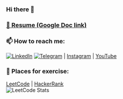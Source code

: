 ### Hi there 👋

### <a href="https://docs.google.com/document/d/19W0rGvzkZEzHNFFNjD_tDxCzzpNnHh4xmTiTQz0plxg/edit?usp=sharing" target="_blank">📝 Resume (Google Doc link)</a>

### 📫 How to reach me:
[![LinkedIn](https://img.shields.io/badge/LinkedIn-profile-%230e76a8?style=flat&logo=linkedin)](https://www.linkedin.com/in/dmitrii-podlesnykh)
[![Telegram](https://img.shields.io/badge/Telegram-ping-%232CA5E0?style=flat&logo=telegram)](https://t.me/DmitriiPodlesnykh)
| [Instagram](https://www.instagram.com/d.podlesnykh/) | [YouTube](https://www.youtube.com/channel/UC4eAGA-fuOl0a5LIz1m1qYA)


### 🌱 Places for exercise:
[LeetCode](https://leetcode.com/DmitriiPodlesnykh/)    |   [HackerRank](https://www.hackerrank.com/d_podlesnykh)
<br/>![LeetCode Stats](https://leetcard.jacoblin.cool/DmitriiPodlesnykh?theme=unicorn&font=Itim)
<!--
**DmitriiPodlesnykh/DmitriiPodlesnykh** is a ✨ _special_ ✨ repository because its `README.md` (this file) appears on your GitHub profile.

Here are some ideas to get you started:

- 🔭 I’m currently working on ...
- 🌱 I’m currently learning ...
- 👯 I’m looking to collaborate on ...
- 🤔 I’m looking for help with ...
- 💬 Ask me about ...
- 📫 How to reach me: ...
- 😄 Pronouns: ...
- ⚡ Fun fact: ...
-->
